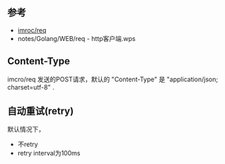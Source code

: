 ## 参考

- [imroc/req](https://github.com/imroc/req)
- notes/Golang/WEB/req - http客户端.wps

## Content-Type

imcro/req 发送的POST请求，默认的 "Content-Type" 是 "application/json; charset=utf-8" .

## 自动重试(retry)

默认情况下，

- 不retry
- retry interval为100ms


